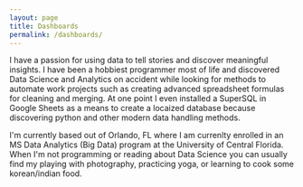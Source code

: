 ```yaml
---
layout: page
title: Dashboards
permalink: /dashboards/
---
```



I have a passion for using data to tell stories and discover meaningful insights.  I have been a hobbiest programmer most of life and discovered Data Science and Analytics on accident while looking for methods to automate work projects such as creating advanced spreadsheet formulas for cleaning and merging.  At one point I even installed a SuperSQL in Google Sheets as a means to create a locaized database because discovering python and other modern data handling methods.

I'm currently based out of Orlando, FL where I am currenlty enrolled in an MS Data Analytics (Big Data) program at the University of Central Florida.  When I'm not programming or reading about Data Science you can usually find my playing with photography, practicing yoga, or learning to cook some korean/indian food.